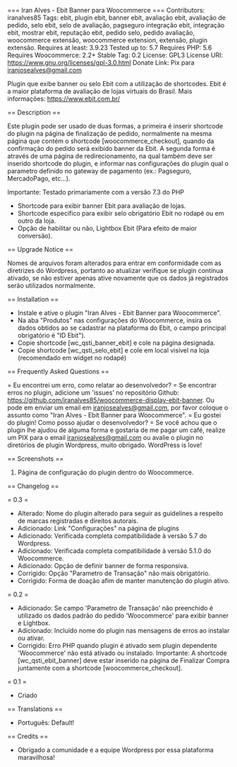 === Iran Alves - Ebit Banner para Woocommerce  ===
Contributors: iranalves85
Tags: ebit, plugin ebit, banner ebit, avaliação ebit, avaliação de pedido, selo ebit, selo de avaliação, pagseguro integração ebit, integração ebit, mostrar ebit, reputação ebit, pedido selo, pedido avaliação, woocommerce extensão, woocommerce extension, extensão, plugin extensão.
Requires at least: 3.9.23
Tested up to: 5.7
Requires PHP: 5.6
Requires Woocommerce: 2.2+
Stable Tag: 0.2
License: GPL3
License URI: https://www.gnu.org/licenses/gpl-3.0.html
Donate Link: Pix para iranjosealves@gmail.com

Plugin que exibe banner ou selo Ebit com a utilização de shortcodes. Ebit é a maior plataforma de avaliação de lojas virtuais do Brasil. Mais informações: https://www.ebit.com.br/

== Description ==

Este plugin pode ser usado de duas formas, a primeira é inserir shortcode do plugin na página de finalização de pedido, normalmente na mesma página que contém o shortcode [woocommerce_checkout], quando da confirmação do pedido será exibido banner da Ebit. 
A segunda forma é através de uma página de redirecionamento, na qual também deve ser inserido shortcode do plugin, e informar nas configurações do plugin qual o parametro definido no gateway de pagamento (ex.: Pagseguro, MercadoPago, etc...). 

Importante: Testado primariamente com a versão 7.3 do PHP

*   Shortcode para exibir banner Ebit para avaliação de lojas.
*   Shortcode especifico para exibir selo obrigatório Ebit no rodapé ou em outro da loja.
*   Opção de habilitar ou não, Lightbox Ebit (Para efeito de maior conversão).

== Upgrade Notice == 

Nomes de arquivos foram alterados para entrar em conformidade com as diretrizes do Wordpress, portanto ao atualizar verifique se plugin continua ativado, se não estiver apenas ative novamente que os dados já registrados serão utilizados normalmente.

== Installation ==

* Instale e ative o plugin "Iran Alves - Ebit Banner para Woocommerce".
* Na aba "Produtos" nas configurações do Woocommerce, insira os dados obtidos ao se cadastrar na plataforma do Ebit, o campo principal obrigatório é "ID Ebit").
* Copie shortcode [wc_qsti_banner_ebit] e cole na página designada.
* Copie shortcode [wc_qsti_selo_ebit] e cole em local visivel na loja (recomendado em widget no rodapé)

== Frequently Asked Questions ==

= Eu encontrei um erro, como relatar ao desenvolvedor? =
Se encontrar erros no plugin, adicione um 'issues' no repositório Github: https://github.com/iranalves85/woocommerce-display-ebit-banner. Ou pode em enviar um email em iranjosealves@gmail.com, por favor coloque o assunto como "Iran Alves - Ebit Banner para Woocommerce". 
= Eu gostei do plugin! Como posso ajudar o desenvolvedor? =
Se você achou que o plugin lhe ajudou de alguma forma e gostaria de me pagar um café, realize um PIX para o email iranjosealves@gmail.com ou avalie o plugin no diretórios de plugin Wordpress, muito obrigado. WordPress is love!

== Screenshots ==

1. Página de configuração do plugin dentro do Woocommerce.

== Changelog ==

= 0.3 = 
* Alterado: Nome do plugin alterado para seguir as guidelines a respeito de marcas registradas e direitos autorais.
* Adicionado: Link "Configurações" na página de plugins
* Adicionado: Verificada completa compatibilidade à versão 5.7 do Wordpress.
* Adicionado: Verificada completa compatibilidade à versão 5.1.0 do Woocommerce.
* Adicionado: Opção de definir banner de forma responsiva.
* Corrigido: Opção "Parametro de Transação" não mais obrigatório.
* Corrigido: Forma de doação afim de manter manutenção do plugin ativo.

= 0.2 = 
* Adicionado: Se campo 'Parametro de Transação' não preenchido é utilizado os dados padrão do pedido 'Woocommerce' para exibir banner e Lightbox.
* Adicionado: Incluído nome do plugin nas mensagens de erros ao instalar ou ativar. 
* Corrigido: Erro PHP quando plugin é ativado sem plugin dependente 'Woocommerce' não está ativado ou instalado. Importante: A shortcode [wc_qsti_ebit_banner] deve estar inserido na página de Finalizar Compra juntamente com a shortcode [woocommerce_checkout].

= 0.1 =
* Criado

== Translations ==
* Português: Default!


== Credits ==
* Obrigado a comunidade e a equipe Wordpress por essa plataforma maravilhosa!